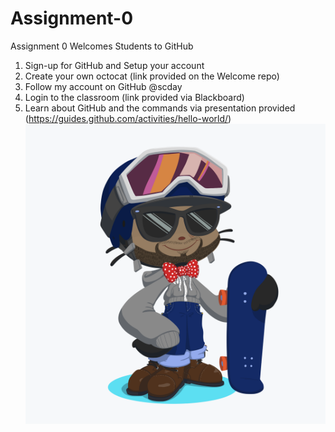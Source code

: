 # Assignment-0
Assignment 0 Welcomes Students to GitHub


1. Sign-up for GitHub and Setup your account
2. Create your own octocat (link provided on the Welcome repo)
3. Follow my account on GitHub @scday
4. Login to the classroom (link provided via Blackboard)
5. Learn about GitHub and the commands via presentation provided (https://guides.github.com/activities/hello-world/)
![MyOctoCat](https://github.com/ncat-comp322-2019/assignment-0-Waltbo/blob/master/octocat.png)
